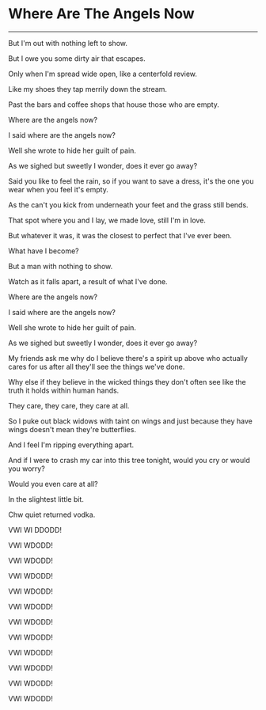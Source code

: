 # Where Are The Angels Now

---



But I'm out with nothing left to show.

But I owe you some dirty air that escapes.

Only when I'm spread wide open, like a centerfold review.

Like my shoes they tap merrily down the stream.

Past the bars and coffee shops that house those who are empty.

Where are the angels now?

I said where are the angels now?

Well she wrote to hide her guilt of pain.

As we sighed but sweetly I wonder, does it ever go away?

Said you like to feel the rain, so if you want to save a dress, it's the one you wear when you feel it's empty.

As the can't you kick from underneath your feet and the grass still bends.

That spot where you and I lay, we made love, still I'm in love.

But whatever it was, it was the closest to perfect that I've ever been.

What have I become?

But a man with nothing to show.

Watch as it falls apart, a result of what I've done.

Where are the angels now?

I said where are the angels now?

Well she wrote to hide her guilt of pain.

As we sighed but sweetly I wonder, does it ever go away?

My friends ask me why do I believe there's a spirit up above who actually cares for us after all they'll see the things we've done.

Why else if they believe in the wicked things they don't often see like the truth it holds within human hands.

They care, they care, they care at all.

So I puke out black widows with taint on wings and just because they have wings doesn't mean they're butterflies.

And I feel I'm ripping everything apart.

And if I were to crash my car into this tree tonight, would you cry or would you worry?

Would you even care at all?

In the slightest little bit.

Chw quiet returned vodka.

VWI WI DDODD!

VWI WDODD!

VWI WDODD!

VWI WDODD!

VWI WDODD!

VWI WDODD!

VWI WDODD!

VWI WDODD!

VWI WDODD!

VWI WDODD!

VWI WDODD!

VWI WDODD!
